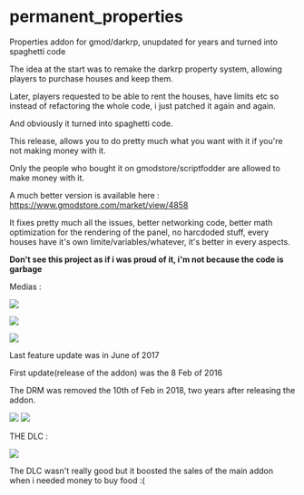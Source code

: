 # permanent_properties
Properties addon for gmod/darkrp, unupdated for years and turned into spaghetti code


The idea at the start was to remake the darkrp property system, allowing players to purchase houses and keep them.

Later, players requested to be able to rent the houses, have limits etc so instead of refactoring the whole code, i just patched it again and again.

And obviously it turned into spaghetti code.


This release, allows you to do pretty much what you want with it if you're not making money with it.

Only the people who bought it on gmodstore/scriptfodder are allowed to make money with it.

A much better version is available here : https://www.gmodstore.com/market/view/4858

It fixes pretty much all the issues, better networking code, better math optimization for the rendering of the panel, no harcdoded stuff, every houses have it's own limite/variables/whatever, it's better in every aspects.

**Don't see this project as if i was proud of it, i'm not because the code is garbage**

Medias : 


![](https://media.gmodstore.com/script_media/116435df8d92abc538705eba910e1d71.png)

![](https://media.gmodstore.com/script_media/e1595e44f9f09d4a4719421f58c295af.png)

![](https://media.gmodstore.com/script_media/3eb5ae17510606895462a6c640251ea8.png)

Last feature update was in June of 2017

First update(release of the addon) was the 8 Feb of 2016

The DRM was removed the 10th of Feb in 2018, two years after releasing the addon.

![](https://i.imgur.com/z62Ab4w.png)
![](https://i.imgur.com/ScpU2jF.png)

THE DLC :

![](https://i.imgur.com/z02wTnZ.png)


The DLC wasn't really good but it boosted the sales of the main addon when i needed money to buy food :(


